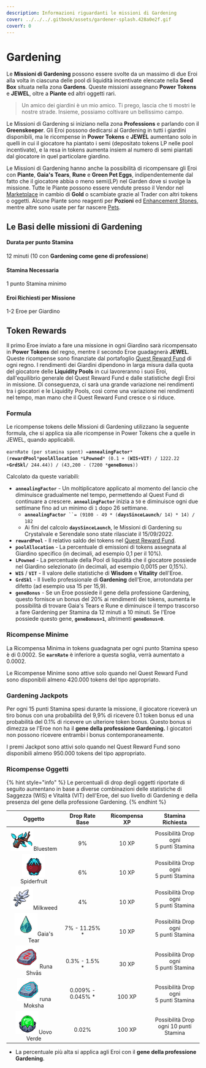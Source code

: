 ```yaml
---
description: Informazioni riguardanti le missioni di Gardening
cover: ../../../.gitbook/assets/gardener-splash.428a0e2f.gif
coverY: 0
---
```


# Gardening

Le **Missioni di Gardening** possono essere svolte da un massimo di due Eroi alla volta in ciascuna delle pool di liquidità incentivate elencate nella **Seed Box** situata nella zona **Gardens**. Queste missioni assegnano **Power Tokens** e **JEWEL**, oltre a **Piante** ed altri oggetti rari.

> Un amico dei giardini è un mio amico. Ti prego, lascia che ti mostri le nostre strade. Insieme, possiamo coltivare un bellissimo campo.

Le Missioni di Gardening si iniziano nella zona **Professions** e parlando con il **Greenskeeper**. Gli Eroi possono dedicarsi al Gardening in tutti i giardini disponibili, ma le ricompense in **Power Tokens** e **JEWEL** aumentano solo in quelli in cui il giocatore ha piantato i semi (depositato tokens LP nelle pool incentivate), e la resa in tokens aumenta insiem al numero di semi piantati dal giocatore in quel particolare giardino.

Le Missioni di Gardening hanno anche la possibilità di ricompensare gli Eroi con **Piante**, **Gaia's Tears**, **Rune** e **Green Pet Eggs**, indipendentemente dal fatto che il giocatore abbia o meno semi(LP) nel Garden dove si svolge la missione. Tutte le Piante possono essere vendute presso il Vendor nel [Marketplace](../../../gameplay/zone-di-gioco/marketplace.md) in cambio di **Gold** o scambiate grazie al Trader con altri tokens o oggetti. Alcune Piante sono reagenti per **Pozioni** ed [Enhancement Stones](../../../gameplay/oggetti/enhancement-stones.md), mentre altre sono usate per far nascere [Pets](../heroes/pets.md).

## **Le Basi delle missioni di Gardening**

#### Durata per punto Stamina

12 minuti (10 con **Gardening come gene di professione**)

#### Stamina Necessaria

1 punto Stamina minimo

#### Eroi Richiesti per Missione

1-2 Eroe per Giardino

## **Token Rewards**

Il primo Eroe inviato a fare una missione in ogni Giardino sarà ricompensato in **Power Tokens** del regno, mentre il secondo Eroe guadagnerà **JEWEL**. Queste ricompense sono finanziate dal portafoglio [Quest Reward Fund](https://subnets.avax.network/defi-kingdoms/address/0x1137643FE14b032966a59Acd68EBf3c1271Df316) di ogni regno. I rendimenti dei Giardini dipendono in larga misura dalla quota del giocatore delle **Liquidity Pools** in cui lavoreranno i suoi Eroi, dall'equilibrio generale del Quest Reward Fund e dalle statistiche degli Eroi in missione. Di conseguenza, ci sarà una grande variazione nei rendimenti tra i giocatori e le Liquidity Pools, così come una variazione nei rendimenti nel tempo, man mano che il Quest Reward Fund cresce o si riduce.

### Formula

Le ricompense tokens delle Missioni di Gardening utilizzano la seguente formula, che si applica sia alle ricompense in Power Tokens che a quelle in JEWEL, quando applicabili.

`earnRate (per stamina spent) =`**`annealingFactor`**`* (`**`rewardPool`**`*`**`poolAllocation`**` `_`*`_**`LPowned`**`* (0.1 + (`**`WIS`**`+`**`VIT`**`) / 1222.22 +`**`GrdSkl`**`/ 244.44)) / (43,200 - (7200 *`**`geneBonus`**`))`

Calcolato da queste variabili:

* **`annealingFactor`** - Un moltiplicatore applicato al momento del lancio che diminuisce gradualmente nel tempo, permettendo al Quest Fund di continuare a crescere. **`annealingFactor`** inizia a `50` e diminuisce ogni due settimane fino ad un  minimo di `1` dopo 26 settimane.
  * **`annealingFactor`**` ``= (9100 - 49 * (`**`daysSinceLaunch`**`/ 14) * 14) / 182`
  * Ai fini del calcolo **`daysSinceLaunch`**, le Missioni di Gardening su Crystalvale e Serendale sono state rilasciate il 15/09/2022.
* **`rewardPool`** - Il relativo saldo dei tokens nel [Quest Reward Fund](https://subnets.avax.network/defi-kingdoms/address/0x1137643FE14b032966a59Acd68EBf3c1271Df316).&#x20;
* **`poolAllocation`** - La percentuale di emissioni di tokens assegnata al Giardino specifico (in decimali, ad esempio 0,1 per il 10%).
* **`LPowned`** - La percentuale della Pool di liquidità che il giocatore possiede nel Giardino selezionato (in decimali, ad esempio 0,0015 per 0,15%).
* **`WIS`** / **`VIT`** - Il valore delle statistiche di **Wisdom** e **Vitality** dell'Eroe.
* **`GrdSkl`** -  Il livello professionale di **Gardening** dell'Eroe, arrotondata per difetto (ad esempio usa 15 per 15,9).
* **`geneBonus`** - Se un Eroe possiede il gene della professione Gardening, questo fornisce un bonus del 20% ai rendimenti dei tokens, aumenta le possibilità di trovare Gaia's Tears e Rune e diminuisce il tempo trascorso a fare Gardening per Stamina da 12 minuti a 10 minuti. Se l'Eroe possiede questo gene, **`geneBonus=1`**, altrimenti **`geneBonus=0`**.

### Ricompense Minime

La Ricompensa Minima in tokens guadagnata per ogni punto Stamina speso è di 0.0002. Se **`earnRate`** è inferiore a questa soglia, verrà aumentato a 0.0002.

Le Ricompense Minime sono attive solo quando nel Quest Reward Fund sono disponibili almeno 420.000 tokens del tipo appropriato.

### Gardening Jackpots

Per ogni 15 punti Stamina spesi durante la missione, il giocatore riceverà un tiro bonus con una probabilità del 9,9% di ricevere 0.1 token bonus ed una probabilità del 0.1% di ricevere un ulteriore token bonus. Questo bonus si dimezza se l'Eroe non ha il **gene della professione Gardening.** I giocatori non possono ricevere entrambi i bonus contemporaneamente.

I premi Jackpot sono attivi solo quando nel Quest Reward Fund sono disponibili almeno 950.000 tokens del tipo appropriato.

### **Ricompense Oggetti**

{% hint style="info" %}
Le percentuali di drop degli oggetti riportate di seguito aumentano in base a diverse combinazioni delle statistiche di Saggezza (WIS) e Vitalità (VIT) dell'Eroe, del suo livello di Gardening e della presenza del gene della professione Gardening.
{% endhint %}

<table><thead><tr><th width="236" align="center">Oggetto</th><th width="177" align="center">Drop Rate Base</th><th width="145" align="center">Ricompensa XP</th><th width="204" align="center">Stamina Richiesta</th></tr></thead><tbody><tr><td align="center"><img src="../../../.gitbook/assets/image (6) (1).png" alt="">Bluestem</td><td align="center"><br>9%</td><td align="center"><br>10 XP</td><td align="center">Possibilità Drop ogni<br>5 punti Stamina</td></tr><tr><td align="center"><img src="../../../.gitbook/assets/image (5) (3).png" alt="">Spiderfruit</td><td align="center"><br>6%</td><td align="center"><br>10 XP</td><td align="center">Possibilità Drop ogni<br>5 punti Stamina</td></tr><tr><td align="center"><img src="../../../.gitbook/assets/image (2) (1) (1).png" alt="">Milkweed</td><td align="center"><br>4%</td><td align="center"><br>10 XP</td><td align="center">Possibilità Drop ogni<br>5 punti Stamina</td></tr><tr><td align="center"><img src="../../../.gitbook/assets/image (11).png" alt="">Gaia's Tear</td><td align="center"><br>7% - 11.25% *</td><td align="center"><br>10 XP</td><td align="center">Possibilità Drop ogni<br>5 punti Stamina</td></tr><tr><td align="center"><img src="../../../.gitbook/assets/image (3) (1).png" alt=""> Runa Shvās</td><td align="center"><br>0.3% - 1.5% *</td><td align="center"><br>30 XP</td><td align="center">Possibilità Drop ogni<br>5 punti Stamina</td></tr><tr><td align="center"><img src="../../../.gitbook/assets/image (4) (3).png" alt="">runa Moksha</td><td align="center">0.009% - 0.045% *</td><td align="center"><br>100 XP</td><td align="center">Possibilità Drop ogni<br>5 punti Stamina</td></tr><tr><td align="center"><img src="../../../.gitbook/assets/image (8) (2).png" alt="">Uovo Verde</td><td align="center"><br>0.02%</td><td align="center"><br>100 XP</td><td align="center">Possibilità Drop ogni 10 punti Stamina</td></tr></tbody></table>

* La percentuale più alta si applica agli Eroi con il **gene della professione Gardening**.
